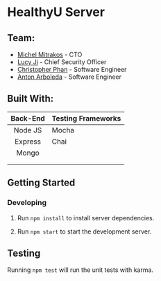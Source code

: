 # HealthyU Server

## Team:
- [Michel Mitrakos](https://www.michaelmitrakos.com) - CTO
- [Lucy Ji](https://www.github.com/lucyji1000) - Chief Security Officer
- [Christopher Phan](https://github.com/cpp3) - Software Engineer
- [Anton Arboleda](https://github.com/aarboleda1) - Software Engineer

## Built With:
| Back-End     | Testing Frameworks  |
|:------------:|:--------------------|
| Node JS      | Mocha               |
| Express      | Chai                |
| Mongo        |                     |
|              |                     |
|              |                     |

## Getting Started

### Developing

1. Run `npm install` to install server dependencies.

2. Run `npm start` to start the development server.

## Testing

Running `npm test` will run the unit tests with karma.
